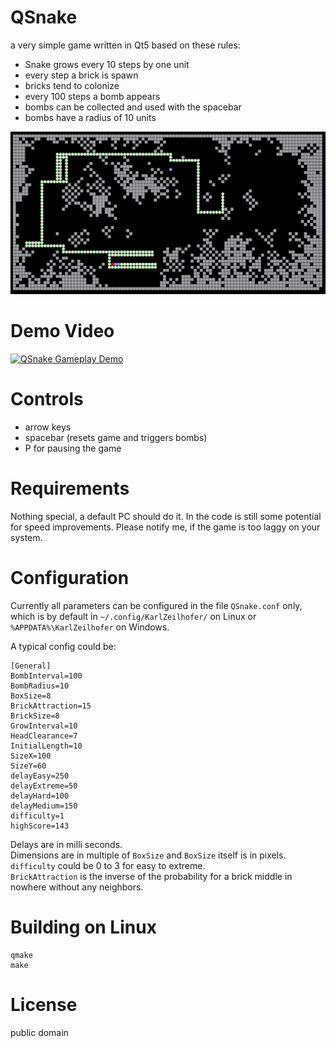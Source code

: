 QSnake
======

a very simple game written in Qt5 based on these rules:

* Snake grows every 10 steps by one unit
* every step a brick is spawn
* bricks tend to colonize
* every 100 steps a bomb appears
* bombs can be collected and used with the spacebar
* bombs have a radius of 10 units

![](screenshots/2020-02-19_001.png)

# Demo Video
[![QSnake Gameplay Demo](https://img.youtube.com/vi/6lUHXIsVJDg/0.jpg)](https://www.youtube.com/watch?v=6lUHXIsVJDg "QSnake Gameplay Demo")


# Controls
* arrow keys
* spacebar (resets game and triggers bombs)
* P for pausing the game

# Requirements
Nothing special, a default PC should do it. In the code is still some potential for 
speed improvements. Please notify me, if the game is too laggy on your system. 

# Configuration
Currently all parameters can be configured in the file `QSnake.conf` only, which is by default in 
`~/.config/KarlZeilhofer/` on Linux or `%APPDATA%\KarlZeilhofer` on Windows. 

A typical config could be:
```
[General]
BombInterval=100
BombRadius=10
BoxSize=8
BrickAttraction=15
BrickSize=8
GrowInterval=10
HeadClearance=7
InitialLength=10
SizeX=100
SizeY=60
delayEasy=250
delayExtreme=50
delayHard=100
delayMedium=150
difficulty=1
highScore=143
```

Delays are in milli seconds.  
Dimensions are in multiple of `BoxSize` and `BoxSize` itself is in pixels.  
`difficulty` could be 0 to 3 for easy to extreme.  
`BrickAttraction` is the inverse of the probability for a brick middle 
in nowhere without any neighbors. 


# Building on Linux

```
qmake
make
```

# License
public domain



